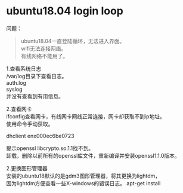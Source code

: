 # ubuntu18.04 login loop
问题：  
>ubuntu18.04一直登陆循环，无法进入界面。  
>wifi无法连接网络。  
>有线网络不能用了。  

1.查看系统日志  
/var/log目录下查看日志。  
auth.log  
syslog  
并没有查看到有用信息。

2.查看网卡  
ifconfig查看网卡，有线网卡网线正常连接，网卡却获取不到ip地址。  
使用命令手动获取。  

dhclient enx000ec6be0723  

提示openssl libcrypto.so.1.1找不到。  
卸载，删除以前所有的openssl库文件，重新编译并安装openssl1.1.0版本。  


2.更换图形管理器  
安装的ubuntu18默认的是gdm3图形管理器，将其更换为lightdm，  
因为lightdm方便查看一些X-windows的错误日志。
apt-get install

